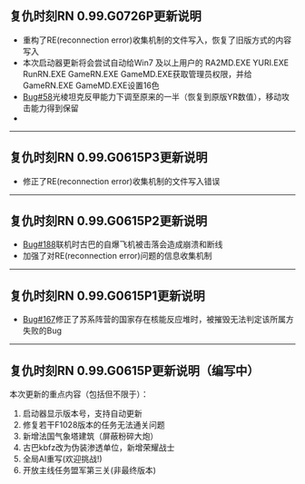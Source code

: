 ## 复仇时刻RN 0.99.G0726P更新说明
* 重构了RE(reconnection error)收集机制的文件写入，恢复了旧版方式的内容写入
* 本次启动器更新将会尝试自动给Win7 及以上用户的 RA2MD.EXE YURI.EXE RunRN.EXE GameRN.EXE GameMD.EXE获取管理员权限，并给GameRN.EXE GameMD.EXE设置16色
* [Bug#58]光棱坦克反甲能力下调至原来的一半（恢复到原版YR数值），移动攻击能力得到保留
* 

***

## 复仇时刻RN 0.99.G0615P3更新说明
* 修正了RE(reconnection error)收集机制的文件写入错误

***
## 复仇时刻RN 0.99.G0615P2更新说明

* [Bug#188]联机时古巴的自爆飞机被击落会造成崩溃和断线
* 加强了对RE(reconnection error)问题的信息收集机制

***

## 复仇时刻RN 0.99.G0615P1更新说明

* [Bug#167]修正了苏系阵营的国家存在核能反应堆时，被摧毁无法判定该所属方失败的Bug

[Bug#167]:https://github.com/Zero-Fanker/RN_All_Issues/issues/167
[Bug#188]:https://github.com/Zero-Fanker/RN_All_Issues/issues/188
[Bug#58]:https://github.com/Zero-Fanker/RN_All_Issues/issues/58

***

## 复仇时刻RN 0.99.G0615P更新说明（编写中）
本次更新的重点内容（包括但不限于）：
1. 启动器显示版本号，支持自动更新
2. 修复若干F1028版本的任务无法通关问题
3. 新增法国气象塔建筑（屏蔽粉碎大炮）
4. 古巴kbfz改为伪装渗透单位，新增荣耀战士
5. 全局AI重写(欢迎挑战!)
6. 开放主线任务盟军第三关(非最终版本)